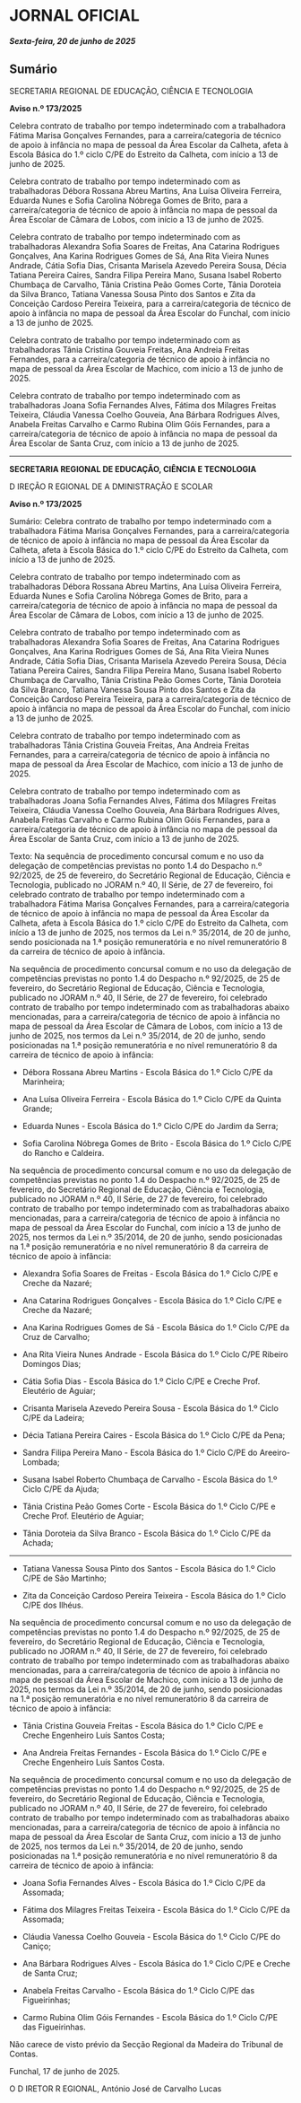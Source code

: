 # JORNAL OFICIAL

##### Sexta-feira, 20 de junho de 2025

## **Sumário**

SECRETARIA REGIONAL DE EDUCAÇÃO, CIÊNCIA E TECNOLOGIA

**Aviso n.º 173/2025**

Celebra contrato de trabalho por tempo indeterminado com a trabalhadora Fátima
Marisa Gonçalves Fernandes, para a carreira/categoria de técnico de apoio à infância
no mapa de pessoal da Área Escolar da Calheta, afeta à Escola Básica do 1.º ciclo
C/PE do Estreito da Calheta, com início a 13 de junho de 2025.

Celebra contrato de trabalho por tempo indeterminado com as trabalhadoras Débora
Rossana Abreu Martins, Ana Luísa Oliveira Ferreira, Eduarda Nunes e Sofia
Carolina Nóbrega Gomes de Brito, para a carreira/categoria de técnico de apoio à
infância no mapa de pessoal da Área Escolar de Câmara de Lobos, com início a 13
de junho de 2025.

Celebra contrato de trabalho por tempo indeterminado com as trabalhadoras
Alexandra Sofia Soares de Freitas, Ana Catarina Rodrigues Gonçalves, Ana Karina
Rodrigues Gomes de Sá, Ana Rita Vieira Nunes Andrade, Cátia Sofia Dias, Crisanta
Marisela Azevedo Pereira Sousa, Décia Tatiana Pereira Caires, Sandra Filipa Pereira
Mano, Susana Isabel Roberto Chumbaça de Carvalho, Tânia Cristina Peão Gomes
Corte, Tânia Doroteia da Silva Branco, Tatiana Vanessa Sousa Pinto dos Santos e
Zita da Conceição Cardoso Pereira Teixeira, para a carreira/categoria de técnico de
apoio à infância no mapa de pessoal da Área Escolar do Funchal, com início a 13 de
junho de 2025.

Celebra contrato de trabalho por tempo indeterminado com as trabalhadoras Tânia
Cristina Gouveia Freitas, Ana Andreia Freitas Fernandes, para a carreira/categoria
de técnico de apoio à infância no mapa de pessoal da Área Escolar de Machico, com
início a 13 de junho de 2025.

Celebra contrato de trabalho por tempo indeterminado com as trabalhadoras Joana
Sofia Fernandes Alves, Fátima dos Milagres Freitas Teixeira, Cláudia Vanessa
Coelho Gouveia, Ana Bárbara Rodrigues Alves, Anabela Freitas Carvalho e Carmo
Rubina Olim Góis Fernandes, para a carreira/categoria de técnico de apoio à infância
no mapa de pessoal da Área Escolar de Santa Cruz, com início a 13 de junho de
2025.




---

**SECRETARIA REGIONAL DE EDUCAÇÃO, CIÊNCIA E TECNOLOGIA**


D IREÇÃO R EGIONAL DE A DMINISTRAÇÃO E SCOLAR


**Aviso n.º 173/2025**

Sumário:
Celebra contrato de trabalho por tempo indeterminado com a trabalhadora Fátima Marisa Gonçalves Fernandes, para a carreira/categoria
de técnico de apoio à infância no mapa de pessoal da Área Escolar da Calheta, afeta à Escola Básica do 1.º ciclo C/PE do Estreito da
Calheta, com início a 13 de junho de 2025.

Celebra contrato de trabalho por tempo indeterminado com as trabalhadoras Débora Rossana Abreu Martins, Ana Luísa Oliveira
Ferreira, Eduarda Nunes e Sofia Carolina Nóbrega Gomes de Brito, para a carreira/categoria de técnico de apoio à infância no mapa de
pessoal da Área Escolar de Câmara de Lobos, com início a 13 de junho de 2025.

Celebra contrato de trabalho por tempo indeterminado com as trabalhadoras Alexandra Sofia Soares de Freitas, Ana Catarina Rodrigues
Gonçalves, Ana Karina Rodrigues Gomes de Sá, Ana Rita Vieira Nunes Andrade, Cátia Sofia Dias, Crisanta Marisela Azevedo Pereira
Sousa, Décia Tatiana Pereira Caires, Sandra Filipa Pereira Mano, Susana Isabel Roberto Chumbaça de Carvalho, Tânia Cristina Peão
Gomes Corte, Tânia Doroteia da Silva Branco, Tatiana Vanessa Sousa Pinto dos Santos e Zita da Conceição Cardoso Pereira Teixeira,
para a carreira/categoria de técnico de apoio à infância no mapa de pessoal da Área Escolar do Funchal, com início a 13 de junho de
2025.

Celebra contrato de trabalho por tempo indeterminado com as trabalhadoras Tânia Cristina Gouveia Freitas, Ana Andreia Freitas
Fernandes, para a carreira/categoria de técnico de apoio à infância no mapa de pessoal da Área Escolar de Machico, com início a 13 de
junho de 2025.

Celebra contrato de trabalho por tempo indeterminado com as trabalhadoras Joana Sofia Fernandes Alves, Fátima dos Milagres Freitas
Teixeira, Cláudia Vanessa Coelho Gouveia, Ana Bárbara Rodrigues Alves, Anabela Freitas Carvalho e Carmo Rubina Olim Góis
Fernandes, para a carreira/categoria de técnico de apoio à infância no mapa de pessoal da Área Escolar de Santa Cruz, com início a 13 de
junho de 2025.

Texto:
Na sequência de procedimento concursal comum e no uso da delegação de competências previstas no ponto 1.4 do
Despacho n.º 92/2025, de 25 de fevereiro, do Secretário Regional de Educação, Ciência e Tecnologia, publicado no JORAM
n.º 40, II Série, de 27 de fevereiro, foi celebrado contrato de trabalho por tempo indeterminado com a trabalhadora Fátima
Marisa Gonçalves Fernandes, para a carreira/categoria de técnico de apoio à infância no mapa de pessoal da Área Escolar da
Calheta, afeta à Escola Básica do 1.º ciclo C/PE do Estreito da Calheta, com início a 13 de junho de 2025, nos termos da Lei
n.º 35/2014, de 20 de junho, sendo posicionada na 1.ª posição remuneratória e no nível remuneratório 8 da carreira de técnico
de apoio à infância.


Na sequência de procedimento concursal comum e no uso da delegação de competências previstas no ponto 1.4 do
Despacho n.º 92/2025, de 25 de fevereiro, do Secretário Regional de Educação, Ciência e Tecnologia, publicado no JORAM
n.º 40, II Série, de 27 de fevereiro, foi celebrado contrato de trabalho por tempo indeterminado com as trabalhadoras abaixo
mencionadas, para a carreira/categoria de técnico de apoio à infância no mapa de pessoal da Área Escolar de Câmara de
Lobos, com início a 13 de junho de 2025, nos termos da Lei n.º 35/2014, de 20 de junho, sendo posicionadas na 1.ª posição
remuneratória e no nível remuneratório 8 da carreira de técnico de apoio à infância:

   - Débora Rossana Abreu Martins - Escola Básica do 1.º Ciclo C/PE da Marinheira;

   - Ana Luísa Oliveira Ferreira - Escola Básica do 1.º Ciclo C/PE da Quinta Grande;

   - Eduarda Nunes - Escola Básica do 1.º Ciclo C/PE do Jardim da Serra;

   - Sofia Carolina Nóbrega Gomes de Brito - Escola Básica do 1.º Ciclo C/PE do Rancho e Caldeira.

Na sequência de procedimento concursal comum e no uso da delegação de competências previstas no ponto 1.4 do
Despacho n.º 92/2025, de 25 de fevereiro, do Secretário Regional de Educação, Ciência e Tecnologia, publicado no JORAM
n.º 40, II Série, de 27 de fevereiro, foi celebrado contrato de trabalho por tempo indeterminado com as trabalhadoras abaixo
mencionadas, para a carreira/categoria de técnico de apoio à infância no mapa de pessoal da Área Escolar do Funchal, com
início a 13 de junho de 2025, nos termos da Lei n.º 35/2014, de 20 de junho, sendo posicionadas na 1.ª posição remuneratória
e no nível remuneratório 8 da carreira de técnico de apoio à infância:

   - Alexandra Sofia Soares de Freitas - Escola Básica do 1.º Ciclo C/PE e Creche da Nazaré;

   - Ana Catarina Rodrigues Gonçalves - Escola Básica do 1.º Ciclo C/PE e Creche da Nazaré;

   - Ana Karina Rodrigues Gomes de Sá - Escola Básica do 1.º Ciclo C/PE da Cruz de Carvalho;

   - Ana Rita Vieira Nunes Andrade - Escola Básica do 1.º Ciclo C/PE Ribeiro Domingos Dias;

   - Cátia Sofia Dias - Escola Básica do 1.º Ciclo C/PE e Creche Prof. Eleutério de Aguiar;

   - Crisanta Marisela Azevedo Pereira Sousa - Escola Básica do 1.º Ciclo C/PE da Ladeira;

   - Décia Tatiana Pereira Caires - Escola Básica do 1.º Ciclo C/PE da Pena;

   - Sandra Filipa Pereira Mano - Escola Básica do 1.º Ciclo C/PE do Areeiro- Lombada;

   - Susana Isabel Roberto Chumbaça de Carvalho - Escola Básica do 1.º Ciclo C/PE da Ajuda;

   - Tânia Cristina Peão Gomes Corte - Escola Básica do 1.º Ciclo C/PE e Creche Prof. Eleutério de Aguiar;

   - Tânia Doroteia da Silva Branco - Escola Básica do 1.º Ciclo C/PE da Achada;




---

   - Tatiana Vanessa Sousa Pinto dos Santos - Escola Básica do 1.º Ciclo C/PE de São Martinho;

   - Zita da Conceição Cardoso Pereira Teixeira - Escola Básica do 1.º Ciclo C/PE dos Ilhéus.

Na sequência de procedimento concursal comum e no uso da delegação de competências previstas no ponto 1.4 do
Despacho n.º 92/2025, de 25 de fevereiro, do Secretário Regional de Educação, Ciência e Tecnologia, publicado no JORAM
n.º 40, II Série, de 27 de fevereiro, foi celebrado contrato de trabalho por tempo indeterminado com as trabalhadoras abaixo
mencionadas, para a carreira/categoria de técnico de apoio à infância no mapa de pessoal da Área Escolar de Machico, com
início a 13 de junho de 2025, nos termos da Lei n.º 35/2014, de 20 de junho, sendo posicionadas na 1.ª posição remuneratória
e no nível remuneratório 8 da carreira de técnico de apoio à infância:

   - Tânia Cristina Gouveia Freitas - Escola Básica do 1.º Ciclo C/PE e Creche Engenheiro Luís Santos Costa;

   - Ana Andreia Freitas Fernandes - Escola Básica do 1.º Ciclo C/PE e Creche Engenheiro Luís Santos Costa.

Na sequência de procedimento concursal comum e no uso da delegação de competências previstas no ponto 1.4 do
Despacho n.º 92/2025, de 25 de fevereiro, do Secretário Regional de Educação, Ciência e Tecnologia, publicado no JORAM
n.º 40, II Série, de 27 de fevereiro, foi celebrado contrato de trabalho por tempo indeterminado com as trabalhadoras abaixo
mencionadas, para a carreira/categoria de técnico de apoio à infância no mapa de pessoal da Área Escolar de Santa Cruz, com
início a 13 de junho de 2025, nos termos da Lei n.º 35/2014, de 20 de junho, sendo posicionadas na 1.ª posição remuneratória
e no nível remuneratório 8 da carreira de técnico de apoio à infância:

   - Joana Sofia Fernandes Alves - Escola Básica do 1.º Ciclo C/PE da Assomada;

   - Fátima dos Milagres Freitas Teixeira - Escola Básica do 1.º Ciclo C/PE da Assomada;

   - Cláudia Vanessa Coelho Gouveia - Escola Básica do 1.º Ciclo C/PE do Caniço;

   - Ana Bárbara Rodrigues Alves - Escola Básica do 1.º Ciclo C/PE e Creche de Santa Cruz;

   - Anabela Freitas Carvalho - Escola Básica do 1.º Ciclo C/PE das Figueirinhas;

   - Carmo Rubina Olim Góis Fernandes - Escola Básica do 1.º Ciclo C/PE das Figueirinhas.

Não carece de visto prévio da Secção Regional da Madeira do Tribunal de Contas.

Funchal, 17 de junho de 2025.

O D IRETOR R EGIONAL, António José de Carvalho Lucas

